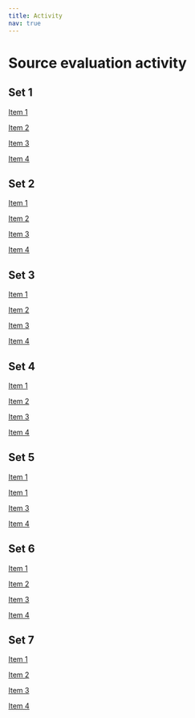 ```yaml
---
title: Activity
nav: true
---
```

# Source evaluation activity

## Set 1
<!--
Gerber, A. S., & Green, D. P. (2000). The effects of canvassing, telephone calls, and direct mail on voter turnout: A field experiment. *American Political Science Review, 94*(3), 653-663.-->
[Item 1](https://na01.alma.exlibrisgroup.com/view/action/uresolver.do;jsessionid=38FFB3F4FBB72539F4A08E73CAE53496.app03.na01.prod.alma.dc04.hosted.exlibrisgroup.com:1801?operation=resolveService&package_service_id=2229601219480001851&institutionId=1851&customerId=1840)

<!--
Vasilogambros, M. (2018, February 1). How voters with disabilities are blocked from the ballot box [Blog post].-->
[Item 2](https://www.pewtrusts.org/en/research-and-analysis/blogs/stateline/2018/02/01/how-voters-with-disabilities-are-blocked-from-the-ballot-box)

<!--
U.S. Census Bureau. (2019, April 23). Voter turnout rates among all voting age and major raical and ethnic groups were higher than in 2014.-->
[Item 3](https://www.census.gov/library/stories/2019/04/behind-2018-united-states-midterm-election-turnout.html)

<!--
Juenke, E. G., & Shepherd, J. (2008). Vote centers and voter turnout. In B. E. Cain, T. Donovan, and C. J. Tolbert (Eds.), *Democracy in the states: Experiments in election reform* (pp. 55-67). Washington, D.C.: Brookings Institution Press.
[Item 3](https://ida.lib.uidaho.edu:2127/lib/uidaho/reader.action?docID=472683&ppg=64)-->

<!--
Chalabi, M. (2016, October 29). Can't vote/won't vote: How turnout will decide the 2016 presidential election;
A lot of adults in the US simply cannot register to vote or can't take time off of work or childcare to do it - and their absence will affect this election. *The Guardian.*-->
[Item 4](http://ida.lib.uidaho.edu:2048/login?url=https://advance.lexis.com/api/permalink/a1e93219-8f78-4345-86f6-8065b97f5d22/?context=1516831)

## Set 2
<!--
Miller, P., Reynolds, R., & Singer, M. (2017). Mobilizing the young vote: Direct mail voter guides in the 2015 Chicago mayoral election. *Research & Politics, 4*(4), 2053168017738410.-->
[Item 1](https://na01.alma.exlibrisgroup.com/view/action/uresolver.do;jsessionid=B7DA917D4A9DFE540BA660FCFC33B22F.app05.na01.prod.alma.dc04.hosted.exlibrisgroup.com:1801?operation=resolveService&package_service_id=2229606793280001851&institutionId=1851&customerId=1840)

<!--
Stewart, K., & Taylor, J. (2018, March 23). Online voting: The solution to declining political engagement [Blog post]. *The RAND Blog.*-->
[Item 2](https://www.rand.org/blog/2018/03/online-voting-the-solution-to-declining-political-engagement.html)

<!--
U.S. Census Bureau. (2019, April 23). Voter turnout rates among all voting age and major raical and ethnic groups were higher than in 2014.-->
[Item 3](https://www.census.gov/library/stories/2019/04/behind-2018-united-states-midterm-election-turnout.html)

<!--
Editorial: Voter turnout crucial to national, local issues [Letter to the editor]. (2018, April 17). *The Marquette Tribune.*-->
[Item 4](http://ida.lib.uidaho.edu:2048/login?url=https://advance.lexis.com/api/permalink/4d352119-a856-4d30-b71e-ae7c161dbf73/?context=1516831)

## Set 3
<!--
Gerber, A. S., & Green, D. P. (2000). The effects of canvassing, telephone calls, and direct mail on voter turnout: A field experiment. *American Political Science Review, 94*(3), 653-663.-->
[Item 1](https://na01.alma.exlibrisgroup.com/view/action/uresolver.do;jsessionid=38FFB3F4FBB72539F4A08E73CAE53496.app03.na01.prod.alma.dc04.hosted.exlibrisgroup.com:1801?operation=resolveService&package_service_id=2229601219480001851&institutionId=1851&customerId=1840)

<!--
Green, D. P., & Gerber, A. S. (2015). *Get out the vote: How to increase voter turnout.* Washington, D.C.: Brookings Institution Press.
[Item 1](https://ida.lib.uidaho.edu:2127/lib/uidaho/reader.action?docID=5179909&ppg=100)-->

<!--
Cilluffo, A., & Fry, R. (2019, May 29). Gen Z, Millenials, and Gen X outvoted older generations in 2018 midterms.-->
[Item 2](https://www.pewresearch.org/fact-tank/2019/05/29/gen-z-millennials-and-gen-x-outvoted-older-generations-in-2018-midterms/)

<!--
Reichard, P. (2017, December 27). What to do with the vexing problem of poor voter turnout. *Deseret Morning News.*-->
[Item 3](http://ida.lib.uidaho.edu:2048/login?url=https://advance.lexis.com/api/permalink/d1a65ef2-2659-416d-863d-aa6aa9ebf6b1/?context=1516831)

<!--
Compulsory voting. (n.d.). In *Wikipedia.* Retrieved August 21, 2019.-->
[Item 4](https://en.wikipedia.org/wiki/Compulsory_voting)

## Set 4
<!--
Miller, P., Reynolds, R., & Singer, M. (2017). Mobilizing the young vote: Direct mail voter guides in the 2015 Chicago mayoral election. *Research & Politics, 4*(4), 2053168017738410.-->
[Item 1](https://na01.alma.exlibrisgroup.com/view/action/uresolver.do;jsessionid=B7DA917D4A9DFE540BA660FCFC33B22F.app05.na01.prod.alma.dc04.hosted.exlibrisgroup.com:1801?operation=resolveService&package_service_id=2229606793280001851&institutionId=1851&customerId=1840)

<!--
U.S. Census Bureau. (2019, April 23). Voter turnout rates among all voting age and major raical and ethnic groups were higher than in 2014.-->
[Item 2](https://www.census.gov/library/stories/2019/04/behind-2018-united-states-midterm-election-turnout.html)

<!--
Aly, W. (2017, January 20). Voting should be mandatory. *The New York Times.*-->
[Item 3](http://ida.lib.uidaho.edu:2048/login?url=https://advance.lexis.com/api/permalink/fdd58693-81b5-4542-a463-37f59a8bb0f3/?context=1516831)

<!--
Voter turnout. (n.d.). In *Wikipedia.* Retrieved August 21, 2019.-->
[Item 4](https://en.wikipedia.org/wiki/Voter_turnout)

## Set 5
<!--
Miller, P., Reynolds, R., & Singer, M. (2017). Mobilizing the young vote: Direct mail voter guides in the 2015 Chicago mayoral election. *Research & Politics, 4*(4), 2053168017738410.-->
[Item 1](https://na01.alma.exlibrisgroup.com/view/action/uresolver.do;jsessionid=B7DA917D4A9DFE540BA660FCFC33B22F.app05.na01.prod.alma.dc04.hosted.exlibrisgroup.com:1801?operation=resolveService&package_service_id=2229606793280001851&institutionId=1851&customerId=1840)

<!--
Stewart, K., & Taylor, J. (2018, March 23). Online voting: The solution to declining political engagement [Blog post]. *The RAND Blog.*-->
[Item 1](https://www.rand.org/blog/2018/03/online-voting-the-solution-to-declining-political-engagement.html)

<!--
Green, D. P., & Gerber, A. S. (2015). *Get out the vote: How to increase voter turnout.* Washington, D.C.: Brookings Institution Press.
[Item 2](https://ida.lib.uidaho.edu:2127/lib/uidaho/reader.action?docID=5179909&ppg=100)-->

<!--
Reichard, P. (2017, December 27). What to do with the vexing problem of poor voter turnout. *Deseret Morning News.*-->
[Item 3](http://ida.lib.uidaho.edu:2048/login?url=https://advance.lexis.com/api/permalink/d1a65ef2-2659-416d-863d-aa6aa9ebf6b1/?context=1516831)

<!--
Voter turnout. (n.d.). In *Wikipedia.* Retrieved August 21, 2019.-->
[Item 4](https://en.wikipedia.org/wiki/Voter_turnout)

## Set 6
<!--
Gerber, A. S., & Green, D. P. (2000). The effects of canvassing, telephone calls, and direct mail on voter turnout: A field experiment. *American Political Science Review, 94*(3), 653-663.-->
[Item 1](https://na01.alma.exlibrisgroup.com/view/action/uresolver.do;jsessionid=38FFB3F4FBB72539F4A08E73CAE53496.app03.na01.prod.alma.dc04.hosted.exlibrisgroup.com:1801?operation=resolveService&package_service_id=2229601219480001851&institutionId=1851&customerId=1840)

<!--
Vasilogambros, M. (2018, February 1). How voters with disabilities are blocked from the ballot box [Blog post].-->
[Item 2](https://www.pewtrusts.org/en/research-and-analysis/blogs/stateline/2018/02/01/how-voters-with-disabilities-are-blocked-from-the-ballot-box)

<!--
Editorial: Voter turnout crucial to national, local issues [Letter to the editor]. (2018, April 17). *The Marquette Tribune.*-->
[Item 3](http://ida.lib.uidaho.edu:2048/login?url=https://advance.lexis.com/api/permalink/4d352119-a856-4d30-b71e-ae7c161dbf73/?context=1516831)

<!--
Compulsory voting. (n.d.). In *Wikipedia.* Retrieved August 21, 2019.-->
[Item 4](https://en.wikipedia.org/wiki/Compulsory_voting)

## Set 7
<!--
Miller, P., Reynolds, R., & Singer, M. (2017). Mobilizing the young vote: Direct mail voter guides in the 2015 Chicago mayoral election. *Research & Politics, 4*(4), 2053168017738410.-->
[Item 1](https://na01.alma.exlibrisgroup.com/view/action/uresolver.do;jsessionid=B7DA917D4A9DFE540BA660FCFC33B22F.app05.na01.prod.alma.dc04.hosted.exlibrisgroup.com:1801?operation=resolveService&package_service_id=2229606793280001851&institutionId=1851&customerId=1840)

<!--
Juenke, E. G., & Shepherd, J. (2008). Vote centers and voter turnout. In B. E. Cain, T. Donovan, and C. J. Tolbert (Eds.), *Democracy in the states: Experiments in election reform* (pp. 55-67). Washington, D.C.: Brookings Institution Press.
[Item 1](https://ida.lib.uidaho.edu:2127/lib/uidaho/reader.action?docID=472683&ppg=64)-->

<!--
Cilluffo, A., & Fry, R. (2019, May 29). Gen Z, Millenials, and Gen X outvoted older generations in 2018 midterms.-->
[Item 2](https://www.pewresearch.org/fact-tank/2019/05/29/gen-z-millennials-and-gen-x-outvoted-older-generations-in-2018-midterms/)

<!--
Aly, W. (2017, January 20). Voting should be mandatory. *The New York Times.*-->
[Item 3](http://ida.lib.uidaho.edu:2048/login?url=https://advance.lexis.com/api/permalink/fdd58693-81b5-4542-a463-37f59a8bb0f3/?context=1516831)

<!--
Chalabi, M. (2016, October 29). Can't vote/won't vote: How turnout will decide the 2016 presidential election;
A lot of adults in the US simply cannot register to vote or can't take time off of work or childcare to do it - and their absence will affect this election. *The Guardian.*-->
[Item 4](http://ida.lib.uidaho.edu:2048/login?url=https://advance.lexis.com/api/permalink/a1e93219-8f78-4345-86f6-8065b97f5d22/?context=1516831)
